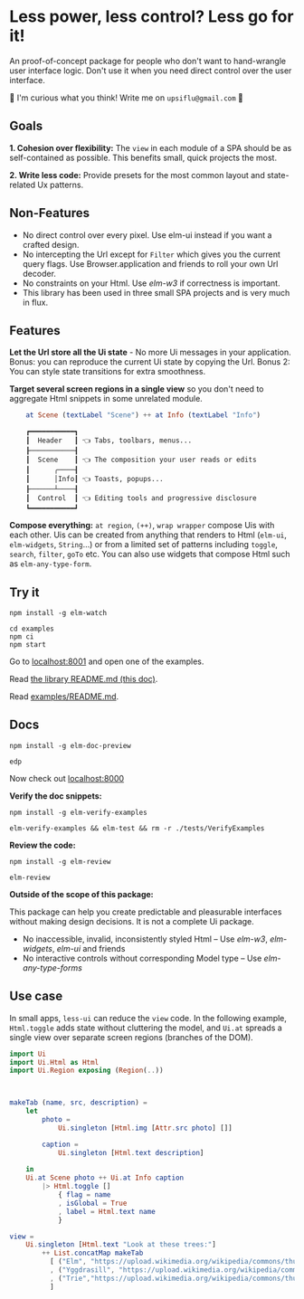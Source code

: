# Less power, less control? Less go for it!

An proof-of-concept package for people who don't want to hand-wrangle user interface logic. Don't use it when you need direct control over the user interface. 

🐌 I'm curious what you think! Write me on `upsiflu@gmail.com` 🐌


## Goals

**1. Cohesion over flexibility:** The `view` in each module of a SPA should be as self-contained as possible. This benefits small, quick projects the most.

**2. Write less code:** Provide presets for the most common layout and state-related Ux patterns.


## Non-Features

- No direct control over every pixel. Use elm-ui instead if you want a crafted design.
- No intercepting the Url except for `Filter` which gives you the current query flags. Use Browser.application and friends to roll your own Url decoder.
- No constraints on your Html. Use _elm-w3_ if correctness is important.
- This library has been used in three small SPA projects and is very much in flux.

## Features

**Let the Url store all the Ui state** - No more Ui messages in your application. Bonus: you can reproduce the current Ui state by copying the Url. Bonus 2: You can style state transitions for extra smoothness.

**Target several screen regions in a single view** so you don't need to aggregate Html snippets in some unrelated module.

```elm
    at Scene (textLabel "Scene") ++ at Info (textLabel "Info")
```

```
    ┏━━━━━━━━━━━┓
    ┃  Header   ┃ 👈 Tabs, toolbars, menus...
    ┠───────────┨
    ┃  Scene    ┃ 👈 The composition your user reads or edits
    ┃      ╭────┨
    ┃      │Info┃ 👈 Toasts, popups...
    ┠──────┴────┨
    ┃  Control  ┃ 👈 Editing tools and progressive disclosure
    ┗━━━━━━━━━━━┛
```

**Compose everything:** `at region`, `(++)`, `wrap wrapper` compose Uis with each other. Uis can be created from anything that renders to Html (`elm-ui`, `elm-widgets`, `String`...) or from a limited set of patterns including `toggle`, `search`, `filter`, `goTo` etc. You can also use widgets that compose Html such as `elm-any-type-form`.




## Try it
```shell
npm install -g elm-watch

cd examples
npm ci
npm start
```

Go to [localhost:8001](http://localhost:8001/) and open one of the examples.

Read [the library README.md (this doc)](http://features.localhost:8099/packages/upsiflu/less-ui/latest).

Read [examples/README.md](http://localhost:8098).


## Docs
```shell
npm install -g elm-doc-preview

edp
```

Now check out [localhost:8000](http://localhost:8000/)

**Verify the doc snippets:**

```shell
npm install -g elm-verify-examples

elm-verify-examples && elm-test && rm -r ./tests/VerifyExamples
```

**Review the code:**

```shell
npm install -g elm-review

elm-review
```

**Outside of the scope of this package:**

This package can help you create predictable and pleasurable interfaces without making design decisions. It is not a complete Ui package.

- No inaccessible, invalid, inconsistently styled Html – Use _elm-w3_, _elm-widgets_, _elm-ui_ and friends
- No interactive controls without corresponding Model type – Use _elm-any-type-forms_



## Use case

In small apps, `less-ui` can reduce the `view` code. In the following example, `Html.toggle` adds state without cluttering the model, and `Ui.at` spreads a single view over separate screen regions (branches of the DOM).

  ```elm
  import Ui
  import Ui.Html as Html
  import Ui.Region exposing (Region(..))



  makeTab (name, src, description) =
      let
          photo =
              Ui.singleton [Html.img [Attr.src photo] []]

          caption =
              Ui.singleton [Html.text description]
        
      in
      Ui.at Scene photo ++ Ui.at Info caption
          |> Html.toggle []
              { flag = name
              , isGlobal = True
              , label = Html.text name 
              }

  view =
      Ui.singleton [Html.text "Look at these trees:"]
          ++ List.concatMap makeTab
            [ ("Elm", "https://upload.wikimedia.org/wikipedia/commons/thumb/d/d2/East_Coker_elm%2C_2.jpg/440px-East_Coker_elm%2C_2.jpg", "Its planky wood makes the Elm tree a hikers' favorite.")
            , ("Yggdrasill", "https://upload.wikimedia.org/wikipedia/commons/thumb/b/b3/Om_Yggdrasil_by_Fr%C3%B8lich.jpg/440px-Om_Yggdrasil_by_Fr%C3%B8lich.jpg", "You cannot sleep here but you may find fruit and feathers.")
            , ("Trie","https://upload.wikimedia.org/wikipedia/commons/thumb/b/be/Trie_example.svg/500px-Trie_example.svg.png", "The Trie is a noble pine wihtout wheels.")
            ]

  
  ```